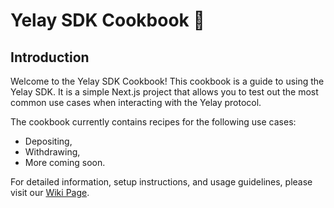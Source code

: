 # Yelay SDK Cookbook 🍲

## Introduction

Welcome to the Yelay SDK Cookbook! This cookbook is a guide to using the Yelay SDK. It is a simple Next.js project that allows you to test out the most common use cases when interacting with the Yelay protocol.

The cookbook currently contains recipes for the following use cases:

- Depositing,
- Withdrawing,
- More coming soon.

For detailed information, setup instructions, and usage guidelines, please visit our [Wiki Page](https://github.com/YieldLayer/yelay-sdk-cookbook/wiki/).
